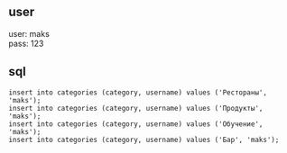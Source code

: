 ## user
user: maks  
pass: 123

## sql
    insert into categories (category, username) values ('Рестораны', 'maks');
    insert into categories (category, username) values ('Продукты', 'maks');
    insert into categories (category, username) values ('Обучение', 'maks');
    insert into categories (category, username) values ('Бар', 'maks');

